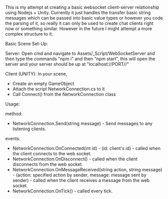 This is my attempt at creating a basic websocket client-server relationship using Nodejs + Unity. 
Currently it just handles the transfer basic string messages which can be passed into basic value types or however you code the parsing of it, so really it can only be used to create chat clients right now or something similar. However in the future I might attempt a more complex structure to it.

Basic Scene Set-Up:

Server:
Open cmd and navigate to Assets/_Script/WebSocketServer and then type the commands "npm i" and then "npm start", this will open the server and your server should be up at "localhost://PORT//"

Client (UNITY):
In your scene,
- Create an empty GameObject
- Attach the script NetworkConnection.cs to it
- Call Connect() from the NetworkConnection class

Usage:

method: 
- NetworkConnection.Send(string message) - Send messages to any listening clients.

events:
- NetworkConnection.OnConnected(int id) - (id: client's id) - called when the client connects to the web socket.
- NetworkConnection.OnDisconnect() - called when the client disconnects from the web socket.
- NetworkConnection.OnMessageReceived(string action, string message) - (action: specified action by sender, message: message sent by sender) - called when the client receives a message from the web socket.
- NetworkConnection.OnTick() - called every tick.
